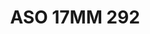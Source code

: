 ---
title: ASO 17MM 292
date: 
draft: false

# descripcion
description : Anillo de plata 925.

materials: Plata 1007

color: 

dimensions: 17mm diámetro

code: 05-23-1681

type: "Anillos"

categories: []

price: $8.330,00

price_eftvo: $7.080,00

# Images
# first image will be shown in the product page
images:
  # - image: "images/path_to_image"
  # La ubicacion de las imagenes es imagenes/Anillos/Anillos.Solo Plata/05-23-1681-aso-17mm-292
  - image: "./images/anillos/solo_plata/05-23-1681-aso-17mm-292.jpg"
---
